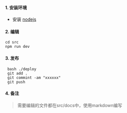 #### 1. 安装环境

+  安装 [nodejs](http://nodejs.cn/download/)


#### 2. 编辑

	cd src
	npm run dev

#### 3. 发布

	 bash ./deploy
     git add .
	 git commint -am "xxxxxx"
	 git push

#### 4. 备注

> 需要编辑的文件都在src/docs中，使用markdown编写
